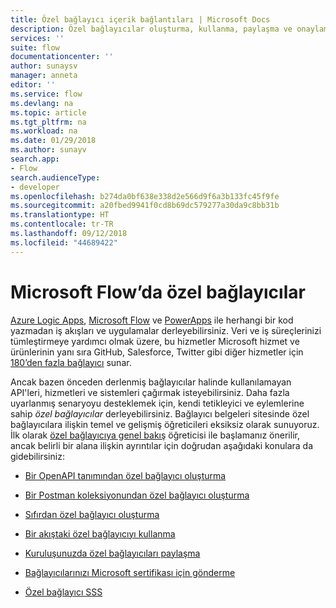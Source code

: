 ```yaml
---
title: Özel bağlayıcı içerik bağlantıları | Microsoft Docs
description: Özel bağlayıcılar oluşturma, kullanma, paylaşma ve onaylama içeriklerinin bağlantıları.
services: ''
suite: flow
documentationcenter: ''
author: sunaysv
manager: anneta
editor: ''
ms.service: flow
ms.devlang: na
ms.topic: article
ms.tgt_pltfrm: na
ms.workload: na
ms.date: 01/29/2018
ms.author: sunayv
search.app:
- Flow
search.audienceType:
- developer
ms.openlocfilehash: b274da0bf638e338d2e566d9f6a3b133fc45f9fe
ms.sourcegitcommit: a20fbed9941f0cd8b69dc579277a30da9c8bb31b
ms.translationtype: HT
ms.contentlocale: tr-TR
ms.lasthandoff: 09/12/2018
ms.locfileid: "44689422"
---
```

# <a name="custom-connectors-in-microsoft-flow"></a>Microsoft Flow’da özel bağlayıcılar

[Azure Logic Apps](https://azure.microsoft.com/services/logic-apps), [Microsoft Flow](https://flow.microsoft.com) ve [PowerApps](https://powerapps.microsoft.com) ile herhangi bir kod yazmadan iş akışları ve uygulamalar derleyebilirsiniz. Veri ve iş süreçlerinizi tümleştirmeye yardımcı olmak üzere, bu hizmetler Microsoft hizmet ve ürünlerinin yanı sıra GitHub, Salesforce, Twitter gibi diğer hizmetler için [180’den fazla bağlayıcı](https://docs.microsoft.com/connectors/) sunar. 

Ancak bazen önceden derlenmiş bağlayıcılar halinde kullanılamayan API'leri, hizmetleri ve sistemleri çağırmak isteyebilirsiniz. Daha fazla uyarlanmış senaryoyu desteklemek için, kendi tetikleyici ve eylemlerine sahip *özel bağlayıcılar* derleyebilirsiniz. Bağlayıcı belgeleri sitesinde özel bağlayıcılara ilişkin temel ve gelişmiş öğreticileri eksiksiz olarak sunuyoruz. İlk olarak [özel bağlayıcıya genel bakış](https://docs.microsoft.com/connectors/custom-connectors/) öğreticisi ile başlamanız önerilir, ancak belirli bir alana ilişkin ayrıntılar için doğrudan aşağıdaki konulara da gidebilirsiniz:

* [Bir OpenAPI tanımından özel bağlayıcı oluşturma](https://docs.microsoft.com/connectors/custom-connectors/define-openapi-definition)

* [Bir Postman koleksiyonundan özel bağlayıcı oluşturma](https://docs.microsoft.com/connectors/custom-connectors/define-postman-collection)

* [Sıfırdan özel bağlayıcı oluşturma](https://docs.microsoft.com/connectors/custom-connectors/define-blank)

* [Bir akıştaki özel bağlayıcıyı kullanma](https://docs.microsoft.com/connectors/custom-connectors/use-custom-connector-flow)

* [Kuruluşunuzda özel bağlayıcıları paylaşma](https://docs.microsoft.com/connectors/custom-connectors/share)

* [Bağlayıcılarınızı Microsoft sertifikası için gönderme](https://docs.microsoft.com/connectors/custom-connectors/submit-certification)

* [Özel bağlayıcı SSS](https://docs.microsoft.com/connectors/custom-connectors/faq)
